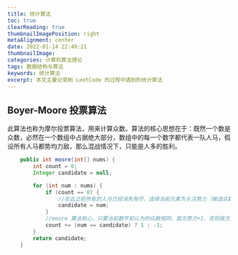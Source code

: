 ```yaml
---
title: 统计算法
toc: true
clearReading: true
thumbnailImagePosition: right
metaAlignment: center
date: 2022-01-14 22:49:21
thumbnailImage:
categories: 计算机算法理论
tags: 数据结构与算法
keywords: 统计算法
excerpt: 本文主要记录刷 LeetCode 的过程中遇到的统计算法
---
```


<!-- toc -->

## Boyer-Moore 投票算法

此算法也称为摩尔投票算法，用来计算众数。算法的核心思想在于：既然一个数是众数，必然在一个数组中占据绝大部分，数组中的每一个数字都代表一队人马，假设所有人马都势均力敌，那么混战情况下，只能是人多的胜利。

```java
    public int moore(int[] nums) {
        int count = 0;
        Integer candidate = null;

        for (int num : nums) {
            if (count == 0) {
                //在此之前所有的人马已经消失殆尽，选择当前元素为关注势力（候选众数）
                candidate = num;
            }
            //moore 算法核心，只要当前数字和认为的众数相同，我方势力+1，否则我方势力-1，人马进行火并
            count += (num == candidate) ? 1 : -1;
        }
        return candidate;
    }

```
